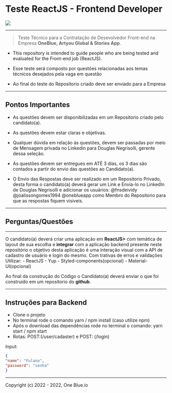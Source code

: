 # **Teste ReactJS - Frontend Developer** 

<img src="https://i.imgur.com/BssBbbX.png" />
<hr>

> Teste Técnico para a Contratação de Desevolvedor Front-end na Empresa **OneBlue, Artyou Global & Stories App**. 

* This repository is intended to guide people who are being tested and evaluated for the Front-end job (ReactJS).

* Esse teste será composto por questões relacionadas aos temas técnicos desejados pela vaga em questão

* Ao final do teste do Repositorio criado deve ser enviado para a Empresa
<hr>

## **Pontos Importantes**
- As questões devem ser disponibilizadas em um Repositorio criado pelo candidato(a).

- As questões devem estar claras e objetivas.

- Qualquer dúvida em relação às questões, devem ser passadas por meio de Mensagem privada no Linkedin para Douglas Negrisolli, gerente dessa seleção.

- As questões devem ser entregues em ATÉ 3 dias, os 3 dias são contados a partir do envio das questões ao Candidato(a).

- O Envio das Respostas deve ser realizado em um Repositorio Privado, desta forma o candidato(a) deverá gerar um Link e Envia-lo no LinkedIn de Douglas Negrisolli e adicionar os usuários: @fnsdeividy @joalissongomes1994 @oneblueapp como Membro do Repositorio para que as respostas fiquem visiveis.

<hr>


## **Perguntas/Questões**

<hr>
O candidato(a) deverá criar uma aplicação em <b>ReactJS></b> com temática de layout de sua escolha e <b>integrar</b> com a aplicação backend presente neste repositório
o objetivo desta aplicação é uma interação visual com a API de cadastro de usuário e login do mesmo. Com trativas de erros e validações
Utilizar:
- ReactJS
- Yup
- Styled-components(opcional)
- Material-UI(opcional)

Ao final da construção do Código o Candidato(a) deverá enviar o que foi construido em um repositorio do <b>github</b>. 

<hr>

## **Instruções para Backend**
- Clone o projeto
- No terminal rode o comando yarn / npm install (caso utilize npm)
- Após o download das dependências rode no terminal o comando: yarn start / npm start
- Rotas: POST:(/user/cadaster) e POST: (/login)


Input:
```JSON
{
"name": "Fulano",
"password": "senha"
}

```



<hr>
Copyright (c) 2022 - 2022, One Blue.io
